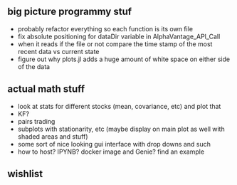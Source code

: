 ## big picture programmy stuf
- probably refactor everything so each function is its own file
- fix absolute positioning for dataDir variable in AlphaVantage_API_Call
- when it reads if the file or not compare the time stamp of the most recent data vs current state
- figure out why plots.jl adds a huge amount of white space on either side of the data

## actual math stuff
- look at stats for different stocks (mean, covariance, etc) and plot that
- KF?
- pairs trading
- subplots with stationarity, etc (maybe display on main plot as well with shaded areas and stuff)
- some sort of nice looking gui interface with drop downs and such
- how to host? IPYNB? docker image and Genie? find an example

## wishlist

